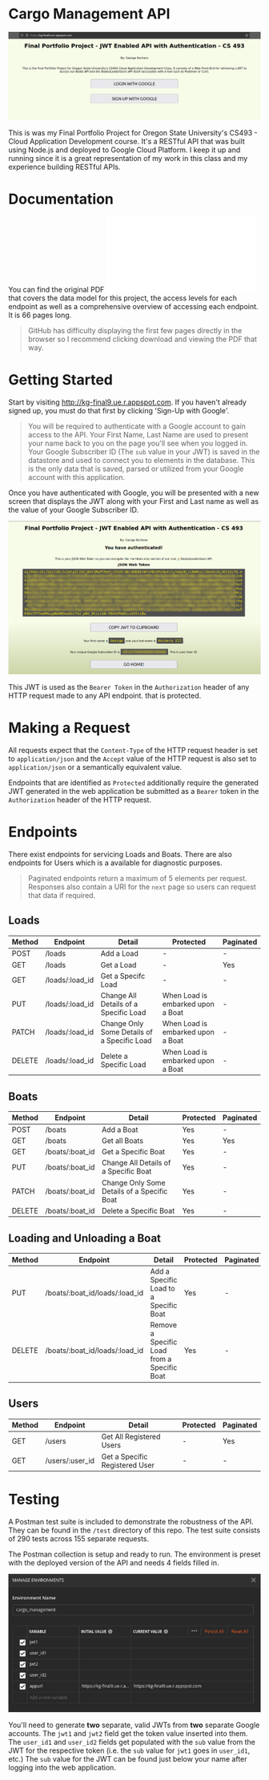 # Cargo Management API

![Landing Page](./documentation/assets/landing-page.png)

This is was my Final Portfolio Project for Oregon State University's CS493 - Cloud Application Development course. It's a RESTful API that was built using Node.js and deployed to Google Cloud Platform. I keep it up and running since it is a great representation of my work in this class and my experience building RESTful APIs.

# Documentation

You can find the original PDF ![here](./documentation/cargo-management-api-documentation.pdf) that covers the data model for this project, the access levels for each endpoint as well as a comprehensive overview of accessing each endpoint. It is 66 pages long.

> GitHub has difficulty displaying the first few pages directly in the browser so I recommend clicking download and viewing the PDF that way.

# Getting Started

Start by visiting http://kg-final9.ue.r.appspot.com. If you haven't already signed up, you must do that first by clicking 'Sign-Up with Google'.

> You will be required to authenticate with a Google account to gain access to the API. Your First Name, Last Name are used to present your name back to you on the page you'll see when you logged in. Your Google Subscriber ID (The `sub` value in your JWT) is saved in the datastore and used to connect you to elements in the database. This is the only data that is saved, parsed or utilized from your Google account with this application.

Once you have authenticated with Google, you will be presented with a new screen that displays the JWT along with your First and Last name as well as the value of your Google Subscriber ID.

![JWT Issued](./documentation/assets/generated-jwt.png)

This JWT is used as the `Bearer Token` in the `Authorization` header of any HTTP request made to any API endpoint. that is protected.

# Making a Request

All requests expect that the `Content-Type` of the HTTP request header is set to `application/json` and the `Accept` value of the HTTP request is also set to `application/json` or a semantically equivalent value.

Endpoints that are identified as `Protected` additionally require the generated JWT generated in the web application be submitted as a `Bearer` token in the `Authorization` header of the HTTP request.

# Endpoints

There exist endpoints for servicing Loads and Boats. There are also endpoints for Users which is a available for diagnostic purposes.

> Paginated endpoints return a maximum of 5 elements per request. Responses also contain a URI for the `next` page so users can request that data if required.

## Loads

|Method|Endpoint|Detail|Protected| Paginated|
|------------|---------------|---------|-----------|---------|
|POST|/loads|Add a Load| - | - |
|GET|/loads|Get a Load| - | Yes |
|GET|/loads/:load_id|Get a Specifc Load| - | - |
|PUT|/loads/:load_id|Change All Details of a Specific Load| When Load is embarked upon a Boat | - |
|PATCH|/loads/:load_id|Change Only Some Details of a Specific Load| When Load is embarked upon a Boat | - |
|DELETE|/loads/:load_id|Delete a Specific Load| When Load is embarked upon a Boat | - |

## Boats

|Method|Endpoint|Detail|Protected| Paginated|
|------------|---------------|---------|-----------|---------|
|POST|/boats|Add a Boat| Yes | - |
|GET|/boats|Get all Boats| Yes | Yes |
|GET|/boats/:boat_id|Get a Specific Boat| Yes | - |
|PUT|/boats/:boat_id|Change All Details of a Specific Boat| Yes | - |
|PATCH|/boats/:boat_id|Change Only Some Details of a Specific Boat| Yes | - |
|DELETE|/boats/:boat_id|Delete a Specific Boat| Yes | - |

## Loading and Unloading a Boat

|Method|Endpoint|Detail|Protected| Paginated|
|------------|---------------|---------|-----------|---------|
|PUT|/boats/:boat_id/loads/:load_id|Add a Specific Load to a Specific Boat| Yes | - |
|DELETE|/boats/:boat_id/loads/:load_id|Remove a Specific Load from a Specific Boat| Yes | - |

## Users

|Method|Endpoint|Detail|Protected| Paginated|
|------------|---------------|---------|-----------|---------|
|GET|/users|Get All Registered Users| - | Yes |
|GET|/users/:user_id|Get a Specific Registered User| - | - |


# Testing

A Postman test suite is included to demonstrate the robustness of the API. They can be found in the `/test` directory of this repo. The test suite consists of 290 tests across 155 separate requests.

The Postman collection is setup and ready to run. The environment is preset with the deployed version of the API and needs 4 fields filled in.

![Postmant Test Environment](./documentation/assets/postman-environment.png)

You'll need to generate **two** separate, valid JWTs from **two** separate Google accounts. The `jwt1` and `jwt2` field get the token value inserted into them. The `user_id1` and `user_id2` fields get populated with the `sub` value from the JWT for the respective token (i.e. the `sub` value for `jwt1` goes in `user_id1`, etc.) The `sub` value for the JWT can be found just below your name after logging into the web application.












